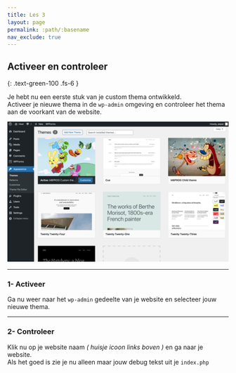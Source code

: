 ```yaml
---
title: Les 3
layout: page
permalink: :path/:basename
nav_exclude: true
---
```


## Activeer en controleer
{: .text-green-100 .fs-6 }

Je hebt nu een eerste stuk van je custom thema ontwikkeld.  
Activeer je nieuwe thema in de `wp-admin` omgeving en controleer het thema aan de voorkant van de website.

![themes.png](images%2Fthemes.png)

---
### 1- Activeer
Ga nu weer naar het `wp-admin` gedeelte van je website en selecteer jouw nieuwe thema.

---
### 2- Controleer
Klik nu op je website naam _( huisje icoon links boven )_ en ga naar je website.  
Als het goed is zie je nu alleen maar jouw debug tekst uit je `index.php`


